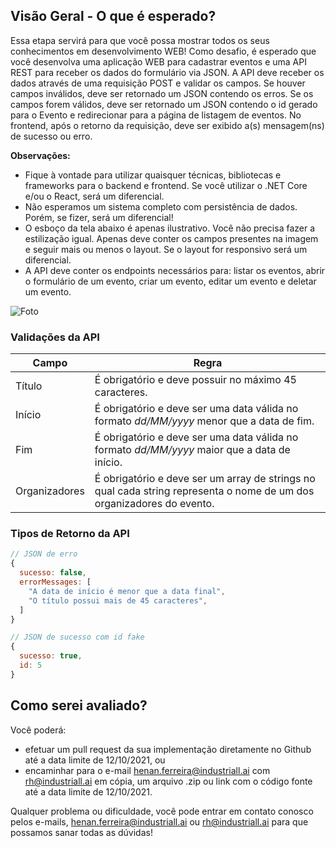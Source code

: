 ## Visão Geral - O que é esperado?

Essa etapa servirá para que você possa mostrar todos os seus conhecimentos em desenvolvimento WEB! Como desafio, é esperado que você desenvolva uma aplicação WEB para cadastrar eventos e uma API REST para receber os dados do formulário via JSON. A API deve receber os dados através de uma requisição POST e validar os campos. Se houver campos inválidos, deve ser retornado um JSON contendo os erros. Se os campos forem válidos, deve ser retornado um JSON contendo o id gerado para o Evento e redirecionar para a página de listagem de eventos. No frontend, após o retorno da requisição, deve ser exibido a(s) mensagem(ns) de sucesso ou erro.

**Observações:**
- Fique à vontade para utilizar quaisquer técnicas, bibliotecas e frameworks para o backend e frontend. Se você utilizar o .NET Core e/ou o React, será um diferencial.
- Não esperamos um sistema completo com persistência de dados. Porém, se fizer, será um diferencial!
- O esboço da tela abaixo é apenas ilustrativo. Você não precisa fazer a estilização igual. Apenas deve conter os campos presentes na imagem e seguir mais ou menos o layout. Se o layout for responsivo será um diferencial.
- A API deve conter os endpoints necessários para: listar os eventos, abrir o formulário de um evento, criar um evento, editar um evento e deletar um evento.

![Foto](https://lh3.googleusercontent.com/pw/ACtC-3euYg0P_gzc7EQ8zSGHel2Bue2FjvGTVw5yA9VdLIGbEWI_g8cCIUm6shnUu86pHs10xdxvGe90Z7u5lyVjL_zSXytLNQm0G7HdFBZKxdfeOYPKfHwwLDdM3b3FZuTYzdFz2c7LM_ploowjE7B_0a8-=w1605-h903-no?authuser=0)

### Validações da API

| Campo          | Regra                                                                                                                 |
| --             | --                                                                                                                    |
| Título         | É obrigatório e deve possuir no máximo 45 caracteres.                                                                 |
| Início         | É obrigatório e deve ser uma data válida no formato *dd/MM/yyyy* menor que a data de fim.                             |
| Fim            | É obrigatório e deve ser uma data válida no formato *dd/MM/yyyy* maior que a data de início.                          |
| Organizadores  | É obrigatório e deve ser um array de strings no qual cada string representa o nome de um dos organizadores do evento. |


### Tipos de Retorno da API

```JavaScript
// JSON de erro
{
  sucesso: false,
  errorMessages: [
    "A data de início é menor que a data final",
    "O título possui mais de 45 caracteres",
  ]
}
```

```JavaScript
// JSON de sucesso com id fake
{
  sucesso: true,
  id: 5
}
```

## Como serei avaliado?

Você poderá:

- efetuar um pull request da sua implementação diretamente no Github até a data limite de 12/10/2021, ou
- encaminhar para o e-mail henan.ferreira@industriall.ai com rh@industriall.ai em cópia, um arquivo .zip ou link com o código fonte até a data limite de 12/10/2021.

Qualquer problema ou dificuldade, você pode entrar em contato conosco pelos e-mails, henan.ferreira@industriall.ai ou rh@industriall.ai para que possamos sanar todas as dúvidas!
